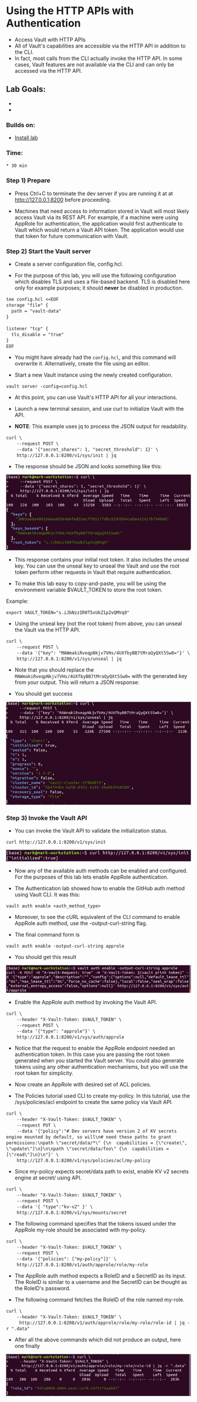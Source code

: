 # Using the HTTP APIs with Authentication

* Access Vault with HTTP APIs
* All of Vault's capabilities are accessible via the HTTP API in addition to the CLI. 
* In fact, most calls from the CLI actually invoke the HTTP API. In some cases, Vault features are not available via the CLI and can only be accessed via the HTTP API.
  
## Lab Goals:

*  
*  

### Builds on:
* [Install lab](../lab01)

### Time:
    * 30 min

### Step 1) Prepare
  
* Press Ctrl+C to terminate the dev server if you are running it at at http://127.0.0.1:8200 before proceeding.

* Machines that need access to information stored in Vault will most likely access Vault via its REST API. For example, if a machine were using AppRole for authentication, the application would first authenticate to Vault which would return a Vault API token. The application would use that token for future communication with Vault.

### Step 2) Start the Vault server

* Create a server configuration file, config.hcl.

* For the purpose of this lab, you will use the following configuration which disables TLS and uses a file-based backend. TLS is disabled here only for example purposes; it should **never** be disabled in production.

```shell
tee config.hcl <<EOF
storage "file" {
  path = "vault-data"
}

listener "tcp" {
  tls_disable = "true"
}
EOF
```

* You might have already had the `config.hcl`, and this command will overwrite it. Alternatively, create the file using an editor.

* Start a new Vault instance using the newly created configuration.

```shell
vault server -config=config.hcl
```

* At this point, you can use Vault's HTTP API for all your interactions.

* Launch a new terminal session, and use curl to initialize Vault with the API.

* **NOTE**: This example uses jq to process the JSON output for readability.

```shell
curl \
    --request POST \
    --data '{"secret_shares": 1, "secret_threshold": 1}' \
    http://127.0.0.1:8200/v1/sys/init | jq
```

* The response should be JSON and looks something like this:

![](../artwork/fig10-1.png)

* This response contains your initial root token. It also includes the unseal key. You can use the unseal key to unseal the Vault and use the root token perform other requests in Vault that require authentication.

* To make this lab easy to copy-and-paste, you will be using the environment variable $VAULT_TOKEN to store the root token.

Example:

```shell
export VAULT_TOKEN="s.iJbNzzIR0T5xUkZ1p2vQMVq9"
```

* Using the unseal key (not the root token) from above, you can unseal the Vault via the HTTP API.

```shell
curl \
    --request POST \
    --data '{"key": "MAWmakiRveqpNkjv7VHs/4UXfbyBB7tMraQyQXt5Sw0="}' \
    http://127.0.0.1:8200/v1/sys/unseal | jq
```

* Note that you should replace the `MAWmakiRveqpNkjv7VHs/4UXfbyBB7tMraQyQXt5Sw0=` with the generated key from your output. This will return a JSON response:

* You should get success

![](../artwork/fig10-2.png)

### Step 3) Invoke the Vault API

* You can invoke the Vault API to validate the initialization status.

```shell
curl http://127.0.0.1:8200/v1/sys/init
```

![](../artwork/fig10-3.png)

* Now any of the available auth methods can be enabled and configured. For the purposes of this lab lets enable AppRole authentication.

* The Authentication lab showed how to enable the GitHub auth method using Vault CLI. It was this:

```shell
vault auth enable <auth_method_type>
```

* Moreover, to see the cURL equivalent of the CLI command to enable AppRole auth method, use the -output-curl-string flag.

* The final command form is

```shell
vault auth enable -output-curl-string approle
```

* You should get this result

![](../artwork/fig10-4.png)

* Enable the AppRole auth method by invoking the Vault API.

```shell
curl \
    --header "X-Vault-Token: $VAULT_TOKEN" \
    --request POST \
    --data '{"type": "approle"}' \
    http://127.0.0.1:8200/v1/sys/auth/approle
```

* Notice that the request to enable the AppRole endpoint needed an authentication token. In this case you are passing the root token generated when you started the Vault server. You could also generate tokens using any other authentication mechanisms, but you will use the root token for simplicity.

* Now create an AppRole with desired set of ACL policies.

* The Policies tutorial used CLI to create my-policy. In this tutorial, use the /sys/policies/acl endpoint to create the same policy via Vault API.

```shell
curl \
    --header "X-Vault-Token: $VAULT_TOKEN" \
    --request PUT \
    --data '{"policy":"# Dev servers have version 2 of KV secrets engine mounted by default, so will\n# need these paths to grant permissions:\npath \"secret/data/*\" {\n  capabilities = [\"create\", \"update\"]\n}\n\npath \"secret/data/foo\" {\n  capabilities = [\"read\"]\n}\n"}' \
    http://127.0.0.1:8200/v1/sys/policies/acl/my-policy
```

* Since my-policy expects secret/data path to exist, enable KV v2 secrets engine at secret/ using API.

```shell
curl \
    --header "X-Vault-Token: $VAULT_TOKEN" \
    --request POST \
    --data '{ "type":"kv-v2" }' \
    http://127.0.0.1:8200/v1/sys/mounts/secret
```

* The following command specifies that the tokens issued under the AppRole my-role should be associated with my-policy.

```shell
curl \
    --header "X-Vault-Token: $VAULT_TOKEN" \
    --request POST \
    --data '{"policies": ["my-policy"]}' \
    http://127.0.0.1:8200/v1/auth/approle/role/my-role
```

* The AppRole auth method expects a RoleID and a SecretID as its input. The RoleID is similar to a username and the SecretID can be thought as the RoleID's password.

* The following command fetches the RoleID of the role named my-role.

```shell
curl \
    --header "X-Vault-Token: $VAULT_TOKEN" \
     http://127.0.0.1:8200/v1/auth/approle/role/my-role/role-id | jq -r ".data"
```

* After all the above commands which did not produce an output, here one finally

![](../artwork/fig10-5.png)



